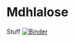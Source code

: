 # Mdhlalose
Stuff
[![Binder](https://mybinder.org/badge_logo.svg)](https://mybinder.org/v2/gh/2332720/Mdhlalose.git/LU)
